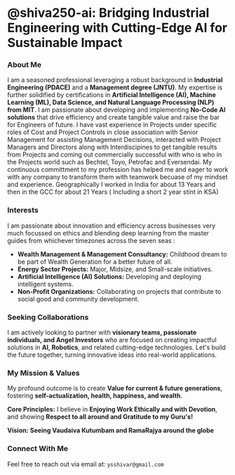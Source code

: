# @shiva250-ai: Bridging Industrial Engineering with Cutting-Edge AI for Sustainable Impact

### About Me

I am a seasoned professional leveraging a robust background in **Industrial Engineering (PDACE)** and a **Management degree (JNTU)**. My expertise is further solidified by certifications in **Artificial Intelligence (AI), Machine Learning (ML), Data Science, and Natural Language Processing (NLP) from MIT**. I am passionate about developing and implementing **No-Code AI solutions** that drive efficiency and create tangible value and raise the bar for Engineers of future. I have vast experience in Projects under specific roles of Cost and Project Controls in close association with Senior Management for assisting Management Decisions, interacted with Project Managers and Directors along with Interdiscipines to get tangible results from Projects and coming out commercially successful with who is who in the Projects world such as Bechtel, Toyo, Petrofac and Eversendai. My continuous committment to my profession has helped me and eager to work with any company to transform them with teamwork becuase of my mindset and experience. Geographically I worked in India for about 13 Years and then in the GCC for about 21 Years ( Including a short 2 year stint in KSA) 

### Interests

I am passionate about innovation and efficiency across businesses very much focussed on ethics and blending deep learning from the master guides from whichever timezones across the seven seas :

* **Wealth Management & Management Consultancy:** Childhood dream to be part of Wealth Generation for a better future of all.
* **Energy Sector Projects:** Major, Midsize, and Small-scale initiatives.
* **Artificial Intelligence (AI) Solutions:** Developing and deploying intelligent systems.
* **Non-Profit Organizations:** Collaborating on projects that contribute to social good and community development.

### Seeking Collaborations

I am actively looking to partner with **visionary teams, passionate individuals, and Angel Investors** who are focused on creating impactful solutions in **AI, Robotics**, and related cutting-edge technologies. Let's build the future together, turning innovative ideas into real-world applications.

### My Mission & Values

My profound outcome is to create **Value for current & future generations**, fostering **self-actualization, health, happiness, and wealth**.

**Core Principles:** I believe in **Enjoying Work Ethically and with Devotion**, and showing **Respect to all around and Gratitude to my Guru's!**

**Vision:** **Seeing Vaudaiva Kutumbam and RamaRajya around the globe**

### Connect With Me

Feel free to reach out via email at:
`ysshivar@gmail.com`
